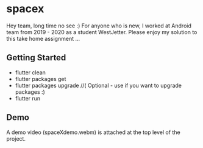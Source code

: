 # spacex

Hey team, long time no see :) For anyone who is new, I worked at Android team from 2019 - 2020 as a student WestJetter. Please enjoy my solution to this take home assignment ...  

## Getting Started

- flutter clean
- flutter packages get
- flutter packages upgrade //( Optional - use if you want to upgrade packages :)
- flutter run

## Demo 

A demo video (spaceXdemo.webm) is attached at the top level of the project.
